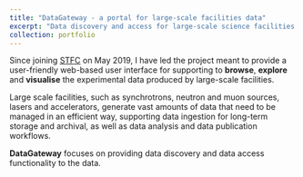 ```yaml
---
title: "DataGateway - a portal for large-scale facilities data"
excerpt: "Data discovery and access for large-scale science facilities. "
collection: portfolio
---
```


Since joining [STFC](https://www.ukri.org/councils/stfc/) on May 2019, I have led the project meant to provide a user-friendly web-based user interface for supporting to **browse**, **explore** and **visualise** the experimental data produced by large-scale facilities.

Large scale facilities, such as synchrotrons, neutron and muon sources, lasers and accelerators, generate vast amounts of data that need to be managed in an efficient way, supporting data ingestion for long-term storage and archival, as well as data analysis and data publication workflows.

**DataGateway** focuses on providing data discovery and data access functionality to the data.
